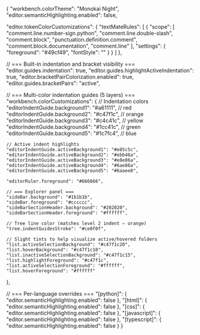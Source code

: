 {
  "workbench.colorTheme": "Monokai Night",
  "editor.semanticHighlighting.enabled": false,

  "editor.tokenColorCustomizations": {
    "textMateRules": [
      {
        "scope": [
          "comment.line.number-sign.python",
          "comment.line.double-slash",
          "comment.block",
          "punctuation.definition.comment",
          "comment.block.documentation",
          "comment.line"
        ],
        "settings": {
          "foreground": "#49cf49",
          "fontStyle": ""
        }
      }
    ]
  },

  // === Built-in indentation and bracket visibility ===
  "editor.guides.indentation": true,
  "editor.guides.highlightActiveIndentation": true,
  "editor.bracketPairColorization.enabled": true,
  "editor.guides.bracketPairs": "active",

  // === Multi-color indentation guides (5 layers) ===
  "workbench.colorCustomizations": {
    // Indentation colors
    "editorIndentGuide.background1": "#a61111",   // red
    "editorIndentGuide.background2": "#c47f1c",   // orange
    "editorIndentGuide.background3": "#c4c41c",   // yellow
    "editorIndentGuide.background4": "#1cc41c",   // green
    "editorIndentGuide.background5": "#1c7fc4",   // blue

    // Active indent highlights
    "editorIndentGuide.activeBackground1": "#e85c5c",
    "editorIndentGuide.activeBackground2": "#ebb46a",
    "editorIndentGuide.activeBackground3": "#e8e86a",
    "editorIndentGuide.activeBackground4": "#6ae86a",
    "editorIndentGuide.activeBackground5": "#6aaee8",

    "editorRuler.foreground": "#666666",

    // === Explorer panel ===
    "sideBar.background": "#1b1b1b",
    "sideBar.foreground": "#cccccc",
    "sideBarSectionHeader.background": "#202020",
    "sideBarSectionHeader.foreground": "#ffffff",

    // Tree line color (matches level 2 indent — orange)
    "tree.indentGuidesStroke": "#ce0f0f",

    // Slight tints to help visualize active/hovered folders
    "list.activeSelectionBackground": "#c47f1c20",
    "list.hoverBackground": "#c47f1c10",
    "list.inactiveSelectionBackground": "#c47f1c15",
    "list.highlightForeground": "#c47f1c",
    "list.activeSelectionForeground": "#ffffff",
    "list.hoverForeground": "#ffffff"
  },

  // === Per-language overrides ===
  "[python]": { "editor.semanticHighlighting.enabled": false },
  "[html]": { "editor.semanticHighlighting.enabled": false },
  "[css]": { "editor.semanticHighlighting.enabled": false },
  "[javascript]": { "editor.semanticHighlighting.enabled": false },
  "[typescript]": { "editor.semanticHighlighting.enabled": false }
}
